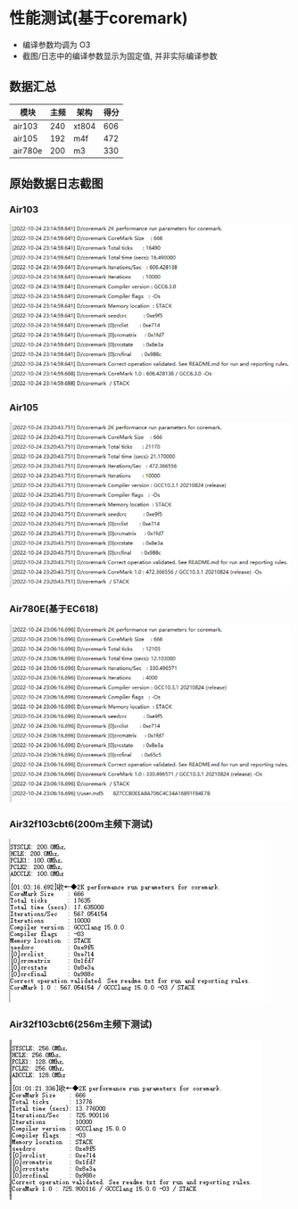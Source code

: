 # 性能测试(基于coremark)

* 编译参数均调为 O3
* 截图/日志中的编译参数显示为固定值, 并非实际编译参数

## 数据汇总

|模块|主频|架构|得分|
|----|----|---|----|
|air103|240|xt804|606|
|air105|192|m4f|472|
|air780e|200|m3|330|

## 原始数据日志截图

### Air103

![Air103得分](air103_20221024.png)

### Air105

![Air105得分472](air105_20221024.png)

### Air780E(基于EC618)

![Air780E得分330](ec618_20221024.png)

### Air32f103cbt6(200m主频下测试)

![air32f103cbt6_200_20221025](air32f103cbt6_200_20221025.png)

### Air32f103cbt6(256m主频下测试)

![air32f103cbt6_256_20221025](air32f103cbt6_256_20221025.png)



